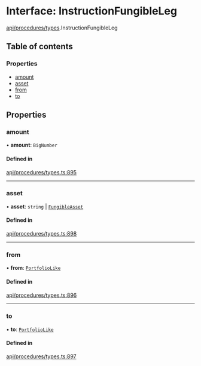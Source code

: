 # Interface: InstructionFungibleLeg

[api/procedures/types](../wiki/api.procedures.types).InstructionFungibleLeg

## Table of contents

### Properties

- [amount](../wiki/api.procedures.types.InstructionFungibleLeg#amount)
- [asset](../wiki/api.procedures.types.InstructionFungibleLeg#asset)
- [from](../wiki/api.procedures.types.InstructionFungibleLeg#from)
- [to](../wiki/api.procedures.types.InstructionFungibleLeg#to)

## Properties

### amount

• **amount**: `BigNumber`

#### Defined in

[api/procedures/types.ts:895](https://github.com/PolymeshAssociation/polymesh-sdk/blob/88db4a91/src/api/procedures/types.ts#L895)

___

### asset

• **asset**: `string` \| [`FungibleAsset`](../wiki/api.entities.Asset.Fungible.FungibleAsset)

#### Defined in

[api/procedures/types.ts:898](https://github.com/PolymeshAssociation/polymesh-sdk/blob/88db4a91/src/api/procedures/types.ts#L898)

___

### from

• **from**: [`PortfolioLike`](../wiki/api.entities.types#portfoliolike)

#### Defined in

[api/procedures/types.ts:896](https://github.com/PolymeshAssociation/polymesh-sdk/blob/88db4a91/src/api/procedures/types.ts#L896)

___

### to

• **to**: [`PortfolioLike`](../wiki/api.entities.types#portfoliolike)

#### Defined in

[api/procedures/types.ts:897](https://github.com/PolymeshAssociation/polymesh-sdk/blob/88db4a91/src/api/procedures/types.ts#L897)
